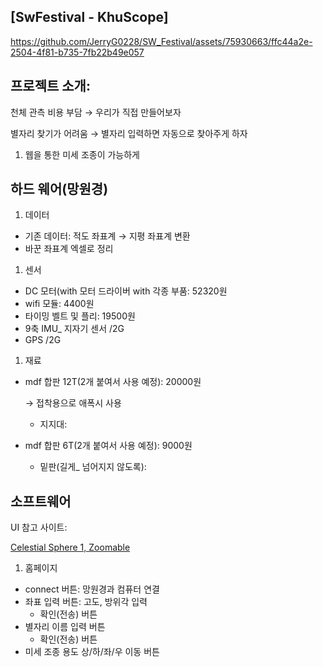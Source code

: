 ## [SwFestival - KhuScope]

https://github.com/JerryG0228/SW_Festival/assets/75930663/ffc44a2e-2504-4f81-b735-7fb22b49e057

## 프로젝트 소개:

천체 관측 비용 부담 → 우리가 직접 만들어보자

별자리 찾기가 어려움 → 별자리 입력하면 자동으로 찾아주게 하자 

1. 웹을 통한 미세 조종이 가능하게

## 하드 웨어(망원경)

1. 데이터
- 기존 데이터: 적도 좌표계 → 지평 좌표계 변환
- 바꾼 좌표계 엑셀로 정리

1. 센서
- DC 모터(with 모터 드라이버 with 각종 부품: 52320원
- wifi 모듈: 4400원
- 타이밍 벨트 및 플리: 19500원
- 9축 IMU_ 지자기 센서 /2G
- GPS /2G

1. 재료
- mdf 합판 12T(2개 붙여서 사용 예정): 20000원
    
    → 접착용으로 애폭시 사용
    
    - 지지대:
- mdf 합판 6T(2개 붙여서 사용 예정): 9000원
    - 밑판(길게_ 넘어지지 않도록):

## 소프트웨어

UI 참고 사이트: 

[Celestial Sphere 1, Zoomable](https://codepen.io/bill1812/pen/MWjBLRM)

1. 홈페이지
- connect 버튼: 망원경과 컴퓨터 연결
- 좌표 입력 버튼: 고도, 방위각 입력
    - 확인(전송) 버튼
- 별자리 이름 입력 버튼
    - 확인(전송) 버튼
- 미세 조종 용도 상/하/좌/우 이동 버튼
